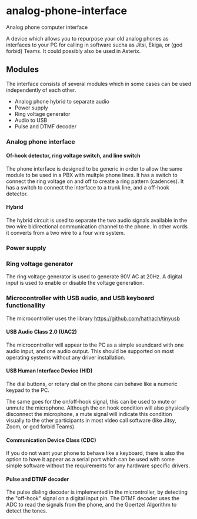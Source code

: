 # analog-phone-interface
Analog phone computer interface

A device which allows you to repurpose your old analog phones as interfaces to your PC for calling in software sucha as Jitsi, Ekiga, or (god forbid) Teams. It could possibly also be used in Asterix.

## Modules
The interface consists of several modules which in some cases can be used independently of each other.

* Analog phone hybrid to separate audio
* Power supply
* Ring voltage generator
* Audio to USB
* Pulse and DTMF decoder

### Analog phone interface

#### Of-hook detector, ring voltage switch, and line switch

The phone interface is designed to be generic in order to allow the same module to be used in a PBX with multple phone lines. It has a switch to connect the ring voltage on and off to create a ring pattern (cadences). It has a switch to connect the interface to a trunk line, and a off-hook detector.

#### Hybrid
The hybrid circuit is used to separate the two audio signals available in the two wire bidirectional communication channel to the phone. In other words it converts from a two wire to a four wire system.

### Power supply


### Ring voltage generator

The ring voltage generator is used to generate 90V AC at 20Hz. A digital input is used to enable or disable the voltage generation.

### Microcontroller with USB audio, and USB keyboard functionallity

The microcontroller uses the library https://github.com/hathach/tinyusb

#### USB Audio Class 2.0 (UAC2)

The microcontroller will appear to the PC as a simple soundcard with one audio input, and one audio output. This should be supported on most operating systems without any driver installation.

#### USB Human Interface Device (HID)

The dial buttons, or rotary dial on the phone can behave like a numeric keypad to the PC.

The same goes for the on/off-hook signal, this can be used to mute or unmute the microphone. Although the on hook condition will also physically disconnect the microphone, a mute signal will indicate this condition visually to the other participants in most video call software (like Jitsy, Zoom, or god forbid Teams).

#### Communication Device Class (CDC)

If you do not want your phone to behave like a keyboard, there is also the option to have it appear as a serial port which can be used with some simple software without the requirements for any hardware specific drivers.

#### Pulse and DTMF decoder

The pulse dialing decoder is implemented in the microntroller, by detecting the "off-hook" signal on a digital input pin.
The DTMF decoder uses the ADC to read the signals from the phone, and the Goertzel Algorithm to detect the tones.
